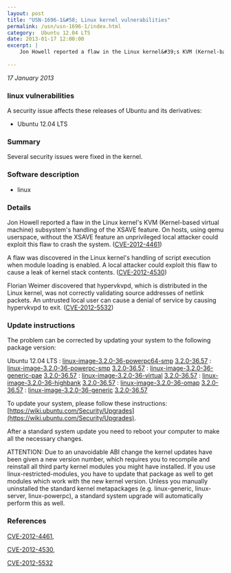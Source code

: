 ```yaml
---
layout: post
title: "USN-1696-1&#58; Linux kernel vulnerabilities"
permalink: /usn/usn-1696-1/index.html
category:  Ubuntu 12.04 LTS
date: 2013-01-17 12:00:00
excerpt: |
    Jon Howell reported a flaw in the Linux kernel&#39;s KVM (Kernel-based virtual machine) subsystem&#39;s handling of the XSAVE feature. On hosts, using qemu userspace, without the XSAVE feature an unprivileged local attacker could exploit this flaw to crash the system. ([CVE-2012-4461](http://people.ubuntu.com/~ubuntu-security/cve/CVE-2012-4461))
    
--- 
```

 
 

*17 January 2013*

### linux vulnerabilities

A security issue affects these releases of Ubuntu and its derivatives:

* Ubuntu 12.04 LTS

### Summary

Several security issues were fixed in the kernel. 

### Software description

* linux 

### Details

Jon Howell reported a flaw in the Linux kernel&#39;s KVM (Kernel-based virtual machine) subsystem&#39;s handling of the XSAVE feature. On hosts, using qemu userspace, without the XSAVE feature an unprivileged local attacker could exploit this flaw to crash the system. ([CVE-2012-4461](http://people.ubuntu.com/~ubuntu-security/cve/CVE-2012-4461))

A flaw was discovered in the Linux kernel&#39;s handling of script execution when module loading is enabled. A local attacker could exploit this flaw to cause a leak of kernel stack contents. ([CVE-2012-4530](http://people.ubuntu.com/~ubuntu-security/cve/CVE-2012-4530))

Florian Weimer discovered that hypervkvpd, which is distributed in the Linux kernel, was not correctly validating source addresses of netlink packets. An untrusted local user can cause a denial of service by causing hypervkvpd to exit. ([CVE-2012-5532](http://people.ubuntu.com/~ubuntu-security/cve/CVE-2012-5532)) 

### Update instructions

The problem can be corrected by updating your system to the following package version:

Ubuntu 12.04 LTS
 : [linux-image-3.2.0-36-powerpc64-smp](https://launchpad.net/ubuntu/+source/linux) <span> [3.2.0-36.57](https://launchpad.net/ubuntu/+source/linux/3.2.0-36.57) </span> 
 : [linux-image-3.2.0-36-powerpc-smp](https://launchpad.net/ubuntu/+source/linux) <span> [3.2.0-36.57](https://launchpad.net/ubuntu/+source/linux/3.2.0-36.57) </span> 
 : [linux-image-3.2.0-36-generic-pae](https://launchpad.net/ubuntu/+source/linux) <span> [3.2.0-36.57](https://launchpad.net/ubuntu/+source/linux/3.2.0-36.57) </span> 
 : [linux-image-3.2.0-36-virtual](https://launchpad.net/ubuntu/+source/linux) <span> [3.2.0-36.57](https://launchpad.net/ubuntu/+source/linux/3.2.0-36.57) </span> 
 : [linux-image-3.2.0-36-highbank](https://launchpad.net/ubuntu/+source/linux) <span> [3.2.0-36.57](https://launchpad.net/ubuntu/+source/linux/3.2.0-36.57) </span> 
 : [linux-image-3.2.0-36-omap](https://launchpad.net/ubuntu/+source/linux) <span> [3.2.0-36.57](https://launchpad.net/ubuntu/+source/linux/3.2.0-36.57) </span> 
 : [linux-image-3.2.0-36-generic](https://launchpad.net/ubuntu/+source/linux) <span> [3.2.0-36.57](https://launchpad.net/ubuntu/+source/linux/3.2.0-36.57) </span> 

To update your system, please follow these instructions: [https://wiki.ubuntu.com/Security/Upgrades](https://wiki.ubuntu.com/Security/Upgrades).

After a standard system update you need to reboot your computer to make all the necessary changes.

ATTENTION: Due to an unavoidable ABI change the kernel updates have been given a new version number, which requires you to recompile and reinstall all third party kernel modules you might have installed. If you use linux-restricted-modules, you have to update that package as well to get modules which work with the new kernel version. Unless you manually uninstalled the standard kernel metapackages (e.g. linux-generic, linux-server, linux-powerpc), a standard system upgrade will automatically perform this as well. 

### References

 
 [CVE-2012-4461](http://people.ubuntu.com/~ubuntu-security/cve/CVE-2012-4461), 

 [CVE-2012-4530](http://people.ubuntu.com/~ubuntu-security/cve/CVE-2012-4530), 

 [CVE-2012-5532](http://people.ubuntu.com/~ubuntu-security/cve/CVE-2012-5532)
 

